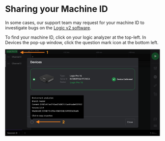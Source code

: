 # Sharing your Machine ID

In some cases, our support team may request for your machine ID to investigate bugs on the [Logic v2 software](https://ideas.saleae.com/f/changelog/).

To find your machine ID, click on your logic analyzer at the top-left. In Devices the pop-up window, click the question mark icon at the bottom left.

![Copying your Machine ID to the Clipboard](../.gitbook/assets/machine-id.png)

